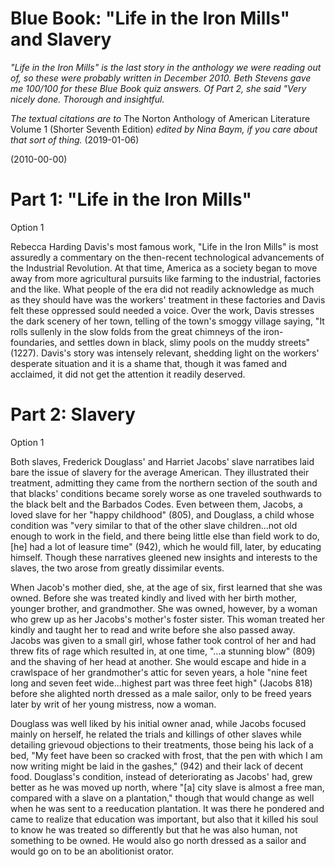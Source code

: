 # Blue Book: "Life in the Iron Mills" and Slavery

*"Life in the Iron Mills" is the last story in the anthology we were reading out of, so these were probably written in December 2010. Beth Stevens gave me 100/100 for these Blue Book quiz answers. Of Part 2, she said "Very nicely done. Thorough and insightful.*

*The textual citations are to* The Norton Anthology of American Literature Volume 1 (Shorter Seventh Edition) *edited by Nina Baym, if you care about that sort of thing.* (2019-01-06)

(2010-00-00)

# Part 1: "Life in the Iron Mills"
Option 1

Rebecca Harding Davis's most famous work, "Life in the Iron Mills" is most assuredly a commentary on the then-recent technological advancements of the Industrial Revolution. At that time, America as a society began to move away from more agricultural pursuits like farming to the industrial, factories and the like. What people of the era did not readily acknowledge as much as they should have was the workers' treatment in these factories and Davis felt these oppressed sould needed a voice. Over the work, Davis stresses the dark scenery of her town, telling of the town's smoggy village saying, "It rolls sullenly in the slow folds from the great chimneys of the iron-foundaries, and settles down in black, slimy pools on the muddy streets" (1227). Davis's story was intensely relevant, shedding light on the workers' desperate situation and it is a shame that, though it was famed and acclaimed, it did not get the attention it readily deserved.

# Part 2: Slavery
Option 1

Both slaves, Frederick Douglass' and Harriet Jacobs' slave narratibes laid bare the issue of slavery for the average American. They illustrated their treatment, admitting they came from the northern section of the south and that blacks' conditions became sorely worse as one traveled southwards to the black belt and the Barbados Codes. Even between them, Jacobs, a loved slave for her "happy childhood" (805), and Douglass, a child whose condition was "very similar to that of the other slave children...not old enough to work in the field, and there being little else than field work to do, [he] had a lot of leasure time" (942), which he would fill, later, by educating himself. Though these narratives gleened new insights and interests to the slaves, the two arose from greatly dissimilar events.

When Jacob's mother died, she, at the age of six, first learned that she was owned. Before she was treated kindly and lived with her birth mother, younger brother, and grandmother. She was owned, however, by a woman who grew up as her Jacobs's mother's foster sister. This woman treated her kindly and taught her to read and write before she also passed away. Jacobs was given to a small girl, whose father took control of her and had threw fits of rage which resulted in, at one time, "...a stunning blow" (809) and the shaving of her head at another. She would escape and hide in a crawlspace of her grandmother's attic for seven years, a hole "nine feet long and seven feet wide...highest part was three feet high" (Jacobs 818) before she alighted north dressed as a male sailor, only to be freed years later by writ of her young mistress, now a woman.

Douglass was well liked by his initial owner anad, while Jacobs focused mainly on herself, he related the trials and killings of other slaves while detailing grievoud objections to their treatments, those being his lack of a bed, "My feet have been so cracked with frost, that the pen with which I am now writing might be laid in the gashes," (942) and their lack of decent food. Douglass's condition, instead of deteriorating as Jacobs' had, grew better as he was moved up north, where "[a] city slave is almost a free man, compared with a slave on a plantation," though that would change as well when he was sent to a reeducation plantation. It was there he pondered and came to realize that education was important, but also that it killed his soul to know he was treated so differently but that he was also human, not something to be owned. He would also go north dressed as a sailor and would go on to be an abolitionist orator.
